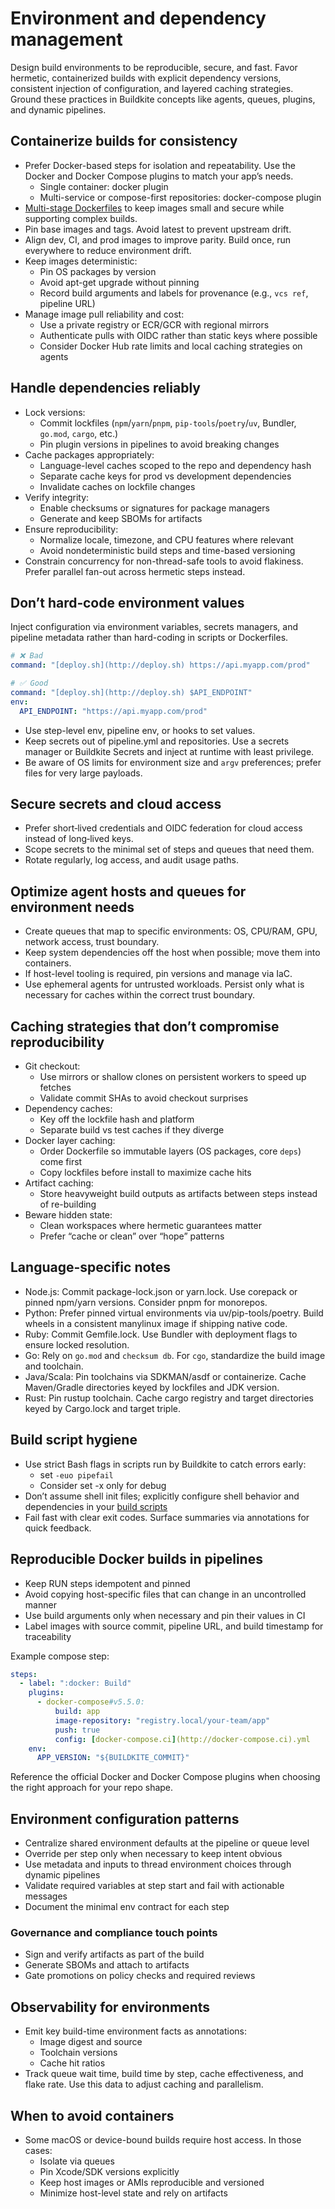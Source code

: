# Environment and dependency management

Design build environments to be reproducible, secure, and fast. Favor hermetic, containerized builds with explicit dependency versions, consistent injection of configuration, and layered caching strategies. Ground these practices in Buildkite concepts like agents, queues, plugins, and dynamic pipelines.

## Containerize builds for consistency

- Prefer Docker-based steps for isolation and repeatability. Use the Docker and Docker Compose plugins to match your app’s needs.
    * Single container: docker plugin
    * Multi-service or compose-first repositories: docker-compose plugin
- [Multi-stage Dockerfiles](https://docs.docker.com/build/building/multi-stage/) to keep images small and secure while supporting complex builds.
- Pin base images and tags. Avoid latest to prevent upstream drift.
- Align dev, CI, and prod images to improve parity. Build once, run everywhere to reduce environment drift.
- Keep images deterministic:
    * Pin OS packages by version
    * Avoid apt-get upgrade without pinning
    * Record build arguments and labels for provenance (e.g., `vcs ref`, pipeline URL)
- Manage image pull reliability and cost:
    * Use a private registry or ECR/GCR with regional mirrors
    * Authenticate pulls with OIDC rather than static keys where possible
    * Consider Docker Hub rate limits and local caching strategies on agents

## Handle dependencies reliably

- Lock versions:
    * Commit lockfiles (`npm`/`yarn`/`pnpm`, `pip-tools`/`poetry`/`uv`, Bundler, `go.mod`, `cargo`, etc.)
    * Pin plugin versions in pipelines to avoid breaking changes
- Cache packages appropriately:
    * Language-level caches scoped to the repo and dependency hash
    * Separate cache keys for prod vs development dependencies
    * Invalidate caches on lockfile changes
- Verify integrity:
    * Enable checksums or signatures for package managers
    * Generate and keep SBOMs for artifacts
- Ensure reproducibility:
    * Normalize locale, timezone, and CPU features where relevant
    * Avoid nondeterministic build steps and time-based versioning
- Constrain concurrency for non-thread-safe tools to avoid flakiness. Prefer parallel fan-out across hermetic steps instead.

## Don’t hard‑code environment values

Inject configuration via environment variables, secrets managers, and pipeline metadata rather than hard-coding in scripts or Dockerfiles.

```yaml
# ❌ Bad
command: "[deploy.sh](http://deploy.sh) https://api.myapp.com/prod"

# ✅ Good
command: "[deploy.sh](http://deploy.sh) $API_ENDPOINT"
env:
  API_ENDPOINT: "https://api.myapp.com/prod"
```

- Use step-level env, pipeline env, or hooks to set values.
- Keep secrets out of pipeline.yml and repositories. Use a secrets manager or Buildkite Secrets and inject at runtime with least privilege.
- Be aware of OS limits for environment size and `argv` preferences; prefer files for very large payloads.

## Secure secrets and cloud access

- Prefer short‑lived credentials and OIDC federation for cloud access instead of long‑lived keys.
- Scope secrets to the minimal set of steps and queues that need them.
- Rotate regularly, log access, and audit usage paths.

## Optimize agent hosts and queues for environment needs

- Create queues that map to specific environments: OS, CPU/RAM, GPU, network access, trust boundary.
- Keep system dependencies off the host when possible; move them into containers.
- If host-level tooling is required, pin versions and manage via IaC.
- Use ephemeral agents for untrusted workloads. Persist only what is necessary for caches within the correct trust boundary.

## Caching strategies that don’t compromise reproducibility

- Git checkout:
    * Use mirrors or shallow clones on persistent workers to speed up fetches
    * Validate commit SHAs to avoid checkout surprises
- Dependency caches:
    * Key off the lockfile hash and platform
    * Separate build vs test caches if they diverge
- Docker layer caching:
    * Order Dockerfile so immutable layers (OS packages, core `deps`) come first
    * Copy lockfiles before install to maximize cache hits
- Artifact caching:
    * Store heavyweight build outputs as artifacts between steps instead of re-building
- Beware hidden state:
    * Clean workspaces where hermetic guarantees matter
    * Prefer “cache or clean” over “hope” patterns

## Language-specific notes

- Node.js: Commit package-lock.json or yarn.lock. Use corepack or pinned npm/yarn versions. Consider pnpm for monorepos.
- Python: Prefer pinned virtual environments via uv/pip-tools/poetry. Build wheels in a consistent manylinux image if shipping native code.
- Ruby: Commit Gemfile.lock. Use Bundler with deployment flags to ensure locked resolution.
- Go: Rely on `go.mod` and `checksum db`. For `cgo`, standardize the build image and toolchain.
- Java/Scala: Pin toolchains via SDKMAN/asdf or containerize. Cache Maven/Gradle directories keyed by lockfiles and JDK version.
- Rust: Pin rustup toolchain. Cache cargo registry and target directories keyed by Cargo.lock and target triple.

## Build script hygiene

- Use strict Bash flags in scripts run by Buildkite to catch errors early:
    * set `-euo pipefail`
    * Consider set -x only for debug
- Don’t assume shell init files; explicitly configure shell behavior and dependencies in your [build scripts](/docs/pipelines/configure/writing-build-scripts)
- Fail fast with clear exit codes. Surface summaries via annotations for quick feedback.

## Reproducible Docker builds in pipelines

- Keep RUN steps idempotent and pinned
- Avoid copying host-specific files that can change in an uncontrolled manner
- Use build arguments only when necessary and pin their values in CI
- Label images with source commit, pipeline URL, and build timestamp for traceability

Example compose step:

```yaml
steps:
  - label: ":docker: Build"
    plugins:
      - docker-compose#v5.5.0:
          build: app
          image-repository: "registry.local/your-team/app"
          push: true
          config: [docker-compose.ci](http://docker-compose.ci).yml
    env:
      APP_VERSION: "${BUILDKITE_COMMIT}"
```

Reference the official Docker and Docker Compose plugins when choosing the right approach for your repo shape.

## Environment configuration patterns

- Centralize shared environment defaults at the pipeline or queue level
- Override per step only when necessary to keep intent obvious
- Use metadata and inputs to thread environment choices through dynamic pipelines
- Validate required variables at step start and fail with actionable messages
- Document the minimal env contract for each step

### Governance and compliance touch points

- Sign and verify artifacts as part of the build
- Generate SBOMs and attach to artifacts
- Gate promotions on policy checks and required reviews

## Observability for environments

- Emit key build-time environment facts as annotations:
    * Image digest and source
    * Toolchain versions
    * Cache hit ratios
- Track queue wait time, build time by step, cache effectiveness, and flake rate. Use this data to adjust caching and parallelism.

## When to avoid containers

- Some macOS or device-bound builds require host access. In those cases:
    * Isolate via queues
    * Pin Xcode/SDK versions explicitly
    * Keep host images or AMIs reproducible and versioned
    * Minimize host-level state and rely on artifacts
